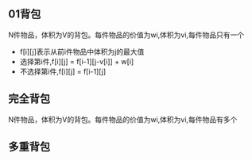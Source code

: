 ## 01背包
N件物品，体积为V的背包。每件物品的价值为wi,体积为vi,每件物品只有一个

- f[i][j]表示从前i件物品中体积为j的最大值
- 选择第i件,f[i][j] = f[i-1][j-v[i]] + w[i]
- 不选择第i件,f[i][j] = f[i-1][j]

## 完全背包
N件物品，体积为V的背包。每件物品的价值为wi,体积为vi,每件物品有多个

## 多重背包